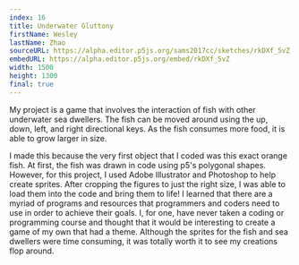 ```yaml
---
index: 16
title: Underwater Gluttony
firstName: Wesley
lastName: Zhao
sourceURL: https://alpha.editor.p5js.org/sams2017cc/sketches/rkDXf_5vZ
embedURL: https://alpha.editor.p5js.org/embed/rkDXf_5vZ
width: 1500
height: 1300
final: true
---
```


My project is a game that involves the interaction of fish with other
underwater sea dwellers. The fish can be moved around using the up, down,
left, and right directional keys. As the fish consumes more food, it is able
to grow larger in size.

I made this because the very first object that I coded was this exact orange
fish. At first, the fish was drawn in code using p5's polygonal shapes.
However, for this project, I used Adobe Illustrator and
Photoshop to help create sprites. After cropping the figures to just the
right size, I was able to load them into the code and bring them to life!
I learned that there are a myriad of programs and resources that programmers
and coders need to use in order to achieve their goals. I, for one, have never
taken a coding or programming course and thought that it would be interesting
to create a game of my own that had a theme. Although the sprites for the
fish and sea dwellers were time consuming, it was totally worth it to see my
creations flop around.
